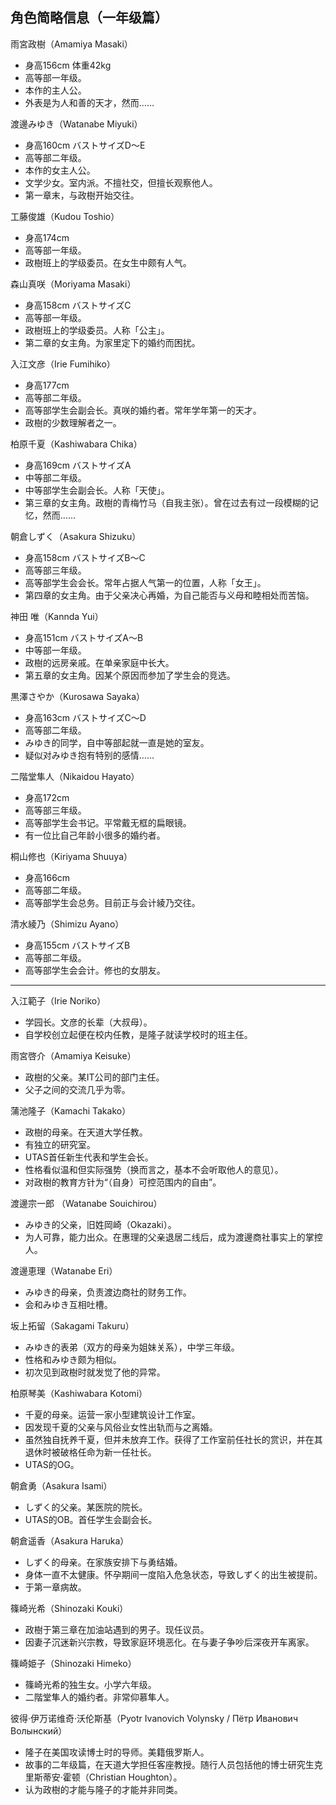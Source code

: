 ## 角色简略信息（一年级篇）

雨宮政樹（Amamiya Masaki）

* 身高156cm 体重42kg
* 高等部一年级。
* 本作的主人公。
* 外表是为人和善的天才，然而……

渡邊みゆき（Watanabe Miyuki）

* 身高160cm バストサイズD～E
* 高等部二年级。
* 本作的女主人公。
* 文学少女。室内派。不擅社交，但擅长观察他人。
* 第一章末，与政樹开始交往。

工藤俊雄（Kudou Toshio）

* 身高174cm
* 高等部一年级。
* 政樹班上的学级委员。在女生中颇有人气。

森山真咲（Moriyama Masaki）

* 身高158cm バストサイズC
* 高等部一年级。
* 政樹班上的学级委员。人称「公主」。
* 第二章的女主角。为家里定下的婚约而困扰。

入江文彦（Irie Fumihiko）

* 身高177cm
* 高等部二年级。
* 高等部学生会副会长。真咲的婚约者。常年学年第一的天才。
* 政樹的少数理解者之一。

柏原千夏（Kashiwabara Chika）

* 身高169cm バストサイズA
* 中等部二年级。
* 中等部学生会副会长。人称「天使」。
* 第三章的女主角。政樹的青梅竹马（自我主张）。曾在过去有过一段模糊的记忆，然而……

朝倉しずく（Asakura Shizuku）

* 身高158cm バストサイズB～C
* 高等部三年级。
* 高等部学生会会长。常年占据人气第一的位置，人称「女王」。
* 第四章的女主角。由于父亲决心再婚，为自己能否与义母和睦相处而苦恼。

神田 唯（Kannda Yui）

* 身高151cm バストサイズA～B
* 中等部一年级。
* 政樹的远房亲戚。在单亲家庭中长大。
* 第五章的女主角。因某个原因而参加了学生会的竞选。

黒澤さやか（Kurosawa Sayaka）

* 身高163cm バストサイズC～D
* 高等部二年级。
* みゆき的同学，自中等部起就一直是她的室友。
* 疑似对みゆき抱有特别的感情……

二階堂隼人（Nikaidou Hayato）

* 身高172cm
* 高等部三年级。
* 高等部学生会书记。平常戴无框的扁眼镜。
* 有一位比自己年龄小很多的婚约者。

桐山修也（Kiriyama Shuuya）

* 身高166cm
* 高等部二年级。
* 高等部学生会总务。目前正与会计綾乃交往。

清水綾乃（Shimizu Ayano）

* 身高155cm バストサイズB
* 高等部二年级。
* 高等部学生会会计。修也的女朋友。

***

入江範子（Irie Noriko）

* 学园长。文彦的长辈（大叔母）。
* 自学校创立起便在校内任教，是隆子就读学校时的班主任。

雨宮啓介（Amamiya Keisuke）

* 政樹的父亲。某IT公司的部门主任。
* 父子之间的交流几乎为零。

蒲池隆子（Kamachi Takako）

* 政樹的母亲。在天道大学任教。
* 有独立的研究室。
* UTAS首任新生代表和学生会长。
* 性格看似温和但实际强势（换而言之，基本不会听取他人的意见）。
* 对政樹的教育方针为“（自身）可控范围内的自由”。

渡邊宗一郎 （Watanabe Souichirou）

* みゆき的父亲，旧姓岡崎（Okazaki）。
* 为人可靠，能力出众。在惠理的父亲退居二线后，成为渡邊商社事实上的掌控人。

渡邊恵理（Watanabe Eri）

* みゆき的母亲，负责渡边商社的财务工作。
* 会和みゆき互相吐槽。

坂上拓留（Sakagami Takuru）

* みゆき的表弟（双方的母亲为姐妹关系），中学三年级。
* 性格和みゆき颇为相似。
* 初次见到政樹时就发觉了他的异常。

柏原琴美（Kashiwabara Kotomi）

* 千夏的母亲。运营一家小型建筑设计工作室。
* 因发现千夏的父亲与风俗业女性出轨而与之离婚。
* 虽然独自抚养千夏，但并未放弃工作。获得了工作室前任社长的赏识，并在其退休时被破格任命为新一任社长。
* UTAS的OG。

朝倉勇（Asakura Isami）

* しずく的父亲。某医院的院长。
* UTAS的OB。首任学生会副会长。

朝倉遥香（Asakura Haruka）

* しずく的母亲。在家族安排下与勇结婚。
* 身体一直不太健康。怀孕期间一度陷入危急状态，导致しずく的出生被提前。
* 于第一章病故。

篠崎光希（Shinozaki Kouki）

* 政樹于第三章在加油站遇到的男子。现任议员。
* 因妻子沉迷新兴宗教，导致家庭环境恶化。在与妻子争吵后深夜开车离家。

篠崎姫子（Shinozaki Himeko）

* 篠崎光希的独生女。小学六年级。
* 二階堂隼人的婚约者。非常仰慕隼人。

彼得·伊万诺维奇·沃伦斯基（Pyotr Ivanovich Volynsky / Пётр Иванович Волынский）

* 隆子在美国攻读博士时的导师。美籍俄罗斯人。
* 故事的二年级篇，在天道大学担任客座教授。随行人员包括他的博士研究生克里斯蒂安·霍顿（Christian Houghton）。
* 认为政樹的才能与隆子的才能并非同类。
